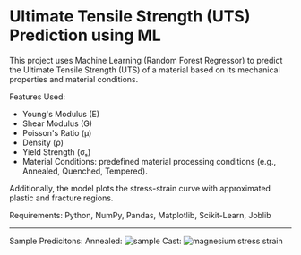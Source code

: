 # Ultimate Tensile Strength (UTS) Prediction using ML
This project uses Machine Learning (Random Forest Regressor) to predict the Ultimate Tensile Strength (UTS) of a material based on its mechanical properties and material conditions.

Features Used:
- Young's Modulus (E)
- Shear Modulus (G)
- Poisson's Ratio (μ)
- Density (ρ)
- Yield Strength (σₛ)
- Material Conditions: predefined material processing conditions (e.g., Annealed, Quenched, Tempered).

Additionally, the model plots the stress-strain curve with approximated plastic and fracture regions.

Requirements:
Python, NumPy, Pandas, Matplotlib, Scikit-Learn, Joblib

----

Sample Predicitons:
Annealed: ![sample](https://github.com/user-attachments/assets/d5874360-020f-4d1a-8764-9ca4cdb88309)
Cast: ![magnesium stress strain](https://github.com/user-attachments/assets/73cdc069-6946-485a-9351-a5e0f94e1bd6)





